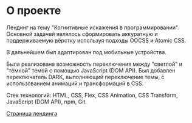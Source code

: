 # О проекте
Лендинг на тему "Когнитивные искажения в программировании". Основной задачей являлось сформировать аккуратную и поддерживаемую вёрстку используя подходы OOCSS и Atomic CSS.

В дальнейшем был адаптирован под мобильные устройства.

Была реализована возможность переключения между "светлой" и "тёмной" темой с помощью JavaScript (DOM API).
Был добавлен переключатель DARK, выполняющий переключение темы, с использованием анимаций и трансформаций в CSS.

Стек технологий: HTML, CSS, Flex, CSS Animation, CSS Transform, JavaScript (DOM API), npm, Git.

[Страница лендинга](https://shahzod418.github.io/Cognitive-distortions/)
